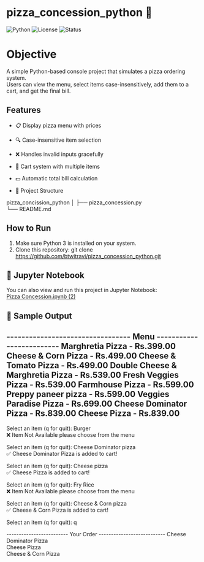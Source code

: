 # pizza_concession_python 🍕 
![Python](https://img.shields.io/badge/Python-3.x-blue.svg)
![License](https://img.shields.io/badge/License-MIT-green.svg)
![Status](https://img.shields.io/badge/Status-Active-success.svg)
# Objective 

A simple Python-based console project that simulates a pizza ordering system.  
Users can view the menu, select items case-insensitively, add them to a cart, and get the final bill.

## Features
- 📋 Display pizza menu with prices
- 🔍 Case-insensitive item selection
- ❌ Handles invalid inputs gracefully
- 🛒 Cart system with multiple items
- 💵 Automatic total bill calculation

- 📂 Project Structure

pizza_concission_python
│
├── pizza_concession.py  
└── README.md             


## How to Run
1. Make sure Python 3 is installed on your system.
2. Clone this repository:
   git clone https://github.com/btwitravi/pizza_concession_python.git
## 📓 Jupyter Notebook
You can also view and run this project in Jupyter Notebook:  
[Pizza Concession.ipynb (2)](Pizza%20Concession.ipynb (2))

## 📌 Sample Output

--------------------------------- Menu -------------------------
Marghretia Pizza                    - Rs.399.00
Cheese & Corn Pizza                 - Rs.499.00
Cheese & Tomato Pizza               - Rs.499.00
Double Cheese & Marghretia Pizza    - Rs.539.00
Fresh Veggies Pizza                 - Rs.539.00
Farmhouse Pizza                     - Rs.599.00
Preppy paneer pizza                 - Rs.599.00
Veggies Paradise Pizza              - Rs.699.00
Cheese Dominator Pizza              - Rs.839.00
Cheese Pizza                        - Rs.839.00
----------------------------------------------------------------

Select an item (q for quit): Burger  
❌ Item Not Available please choose from the menu  

Select an item (q for quit): Cheese Dominator pizza  
✅ Cheese Dominator Pizza is added to cart!  

Select an item (q for quit): Cheese pizza  
✅ Cheese Pizza is added to cart!  

Select an item (q for quit): Fry Rice  
❌ Item Not Available please choose from the menu  

Select an item (q for quit): Cheese & Corn pizza  
✅ Cheese & Corn Pizza is added to cart!  

Select an item (q for quit): q  

------------------------- Your Order ---------------------------
Cheese Dominator Pizza  
Cheese Pizza  
Cheese & Corn Pizza
